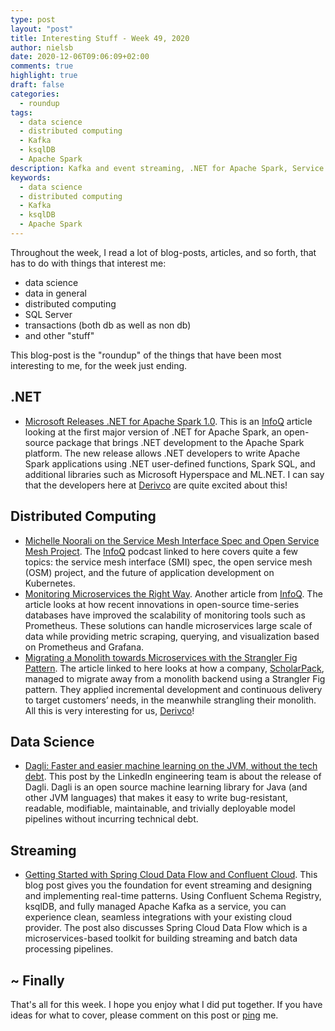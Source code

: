 ```yaml
---
type: post
layout: "post"
title: Interesting Stuff - Week 49, 2020
author: nielsb
date: 2020-12-06T09:06:09+02:00
comments: true
highlight: true
draft: false
categories:
  - roundup
tags:
  - data science
  - distributed computing
  - Kafka
  - ksqlDB
  - Apache Spark
description: Kafka and event streaming, .NET for Apache Spark, Service Mesh, and other interesting topics.
keywords:
  - data science
  - distributed computing
  - Kafka
  - ksqlDB
  - Apache Spark   
---
```


Throughout the week, I read a lot of blog-posts, articles, and so forth, that has to do with things that interest me:

* data science
* data in general
* distributed computing
* SQL Server
* transactions (both db as well as non db)
* and other "stuff"

This blog-post is the "roundup" of the things that have been most interesting to me, for the week just ending.

<!--more-->

## .NET

* [Microsoft Releases .NET for Apache Spark 1.0][1]. This is an [InfoQ][iq] article looking at the first major version of .NET for Apache Spark, an open-source package that brings .NET development to the Apache Spark platform. The new release allows .NET developers to write Apache Spark applications using .NET user-defined functions, Spark SQL, and additional libraries such as Microsoft Hyperspace and ML.NET. I can say that the developers here at [Derivco](/derivco) are quite excited about this!

## Distributed Computing

* [Michelle Noorali on the Service Mesh Interface Spec and Open Service Mesh Project][2]. The [InfoQ][iq] podcast linked to here covers quite a few topics: the service mesh interface (SMI) spec, the open service mesh (OSM) project, and the future of application development on Kubernetes.
* [Monitoring Microservices the Right Way][3]. Another article from [InfoQ][iq]. The article looks at how recent innovations in open-source time-series databases have improved the scalability of monitoring tools such as Prometheus. These solutions can handle microservices large scale of data while providing metric scraping, querying, and visualization based on Prometheus and Grafana.
* [Migrating a Monolith towards Microservices with the Strangler Fig Pattern][4]. The article linked to here looks at how a company, [ScholarPack][5], managed to migrate away from a monolith backend using a Strangler Fig pattern. They applied incremental development and continuous delivery to target customers’ needs, in the meanwhile strangling their monolith. All this is very interesting for us, [Derivco](/derivco)!

## Data Science

* [Dagli: Faster and easier machine learning on the JVM, without the tech debt][6]. This post by the LinkedIn engineering team is about the release of Dagli. Dagli is an open source machine learning library for Java (and other JVM languages) that makes it easy to write bug-resistant, readable, modifiable, maintainable, and trivially deployable model pipelines without incurring technical debt. 

## Streaming

* [Getting Started with Spring Cloud Data Flow and Confluent Cloud][7]. This blog post gives you the foundation for event streaming and designing and implementing real-time patterns. Using Confluent Schema Registry, ksqlDB, and fully managed Apache Kafka as a service, you can experience clean, seamless integrations with your existing cloud provider. The post also discusses Spring Cloud Data Flow which is a microservices-based toolkit for building streaming and batch data processing pipelines.

## ~ Finally

That's all for this week. I hope you enjoy what I did put together. If you have ideas for what to cover, please comment on this post or [ping][ma] me.

[ma]: mailto:niels.it.berglund@gmail.com
[mp]: https://blog.acolyer.org
[iq]: https://www.infoq.com/
[ew]: http://sqlonice.com/
[re]: http://blog.revolutionanalytics.com
[sqsk]: https://www.sqlskills.com
[mdaveyblog]: https://mdavey.wordpress.com/
[charlblog]: https://charlla.com/

[jovpop]: https://twitter.com/JovanPop_MSFT
[bobw]: https://twitter.com/bobwardms
[revod]: https://twitter.com/revodavid
[lonny]: https://twitter.com/sqL_handLe
[ewtw]: https://twitter.com/sqlOnIce
[buckw]: https://twitter.com/BuckWoodyMSFT
[mattw]: https://twitter.com/matthewwarren
[murba]: https://twitter.com/muratdemirbas
[daveda]: https://twitter.com/davidthecoder
[adcol]: https://twitter.com/adriancolyer
[jesrod]: https://twitter.com/jrdothoughts
[tomaz]: https://twitter.com/tomaz_tsql
[dataart]: https://twitter.com/dataartisans
[luis]: https://twitter.com/luis_de_sousa
[benstop]: https://twitter.com/benstopford
[conflu]: https://twitter.com/confluentinc
[tylert]: https://twitter.com/tyler_treat
[andrewng]: https://twitter.com/AndrewYNg
[lawr]: https://twitter.com/bytezn
[jue]: https://twitter.com/b0rk
[yan]: https://twitter.com/theburningmonk
[danny]: https://twitter.com/g9yuayon
[rmoff]: https://twitter.com/rmoff
[ryansw]: https://twitter.com/ryanswanstrom
[pabloc]: https://twitter.com/pabloc_ds
[mklep]: https://twitter.com/martinkl
[mdavey]: https://twitter.com/matt_davey
[jboner]: https://twitter.com/jboner
[joeduff]: https://twitter.com/funcOfJoe
[charl]: https://twitter.com/charllamprecht
[dbricks]: https://twitter.com/databricks
[adsit]: https://twitter.com/SitnikAdam
[vicky]: https://twitter.com/vickyharp
[dscentral]: https://twitter.com/DataScienceCtrl
[natemc]: https://twitter.com/natemcmaster
[ads]: https://twitter.com/azuredatastudio
[travw]: https://twitter.com/radtravis
[emilk]: https://twitter.com/IsTheArchitect


[1]: https://www.infoq.com/news/2020/11/microsoft-releases-dotnet-spark/
[2]: https://www.infoq.com/podcasts/service-mesh-interface/
[3]: https://www.infoq.com/articles/microservice-monitoring-right-way/
[4]: https://www.infoq.com/news/2020/12/microservices-strangler-fig/
[5]: https://scholarpack.com
[6]: https://engineering.linkedin.com/blog/2020/open-sourcing-dagli
[7]: https://www.confluent.io/blog/apache-kafka-spring-cloud-data-flow-tutorial/
